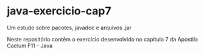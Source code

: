 # java-exercicio-cap7
Um estudo sobre pacotes, javadoc e arquivos .jar

Neste repositório contêm o exercício desenvolvido no capítulo 7 da Apostila Caelum F11 - Java
